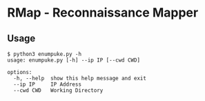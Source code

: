 
# RMap - Reconnaissance Mapper

## Usage

```
$ python3 enumpuke.py -h
usage: enumpuke.py [-h] --ip IP [--cwd CWD]

options:
  -h, --help  show this help message and exit
  --ip IP     IP Address
  --cwd CWD   Working Directory
```